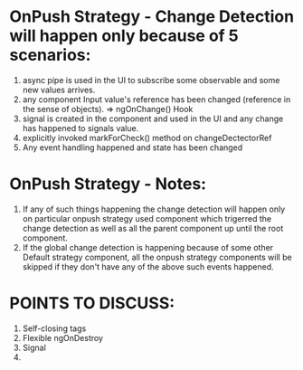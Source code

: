 # OnPush Strategy - Change Detection will happen only because of 5 scenarios:

1. async pipe is used in the UI to subscribe some observable and some new values arrives.
2. any component Input value's reference has been changed (reference in the sense of objects). => ngOnChange() Hook
3. signal is created in the component and used in the UI and any change has happened to signals value.
4. explicitly invoked markForCheck() method on changeDectectorRef
5. Any event handling happened and state has been changed

# OnPush Strategy - Notes:

1. If any of such things happening the change detection will happen only on particular onpush strategy used component which trigerred the change detection as well as all the parent component up until the root component.
2. If the global change detection is happening because of some other Default strategy component, all the onpush strategy components will be skipped if they don't have any of the above such events happened.

# POINTS TO DISCUSS:

1. Self-closing tags
2. Flexible ngOnDestroy
3. Signal
4.
